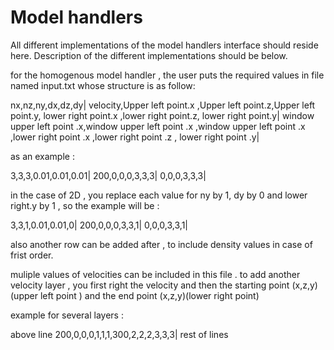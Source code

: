 # Model handlers
All different implementations of the model handlers interface should reside here. Description of the different implementations should be below.

for the  homogenous model handler , the user puts the required values in file named input.txt whose structure is as follow:

nx,nz,ny,dx,dz,dy|
velocity,Upper left point.x ,Upper left point.z,Upper left point.y, lower right point.x ,lower right point.z, lower right point.y|
window upper left point .x,window upper left point .x ,window upper left point .x ,lower right point .x  ,lower right point .z , lower right point .y|



as an example :

3,3,3,0.01,0.01,0.01|
200,0,0,0,3,3,3|
0,0,0,3,3,3|

in the case of 2D , you replace each value for ny by 1, dy  by 0 and lower right.y  by 1 , so the example will be :

3,3,1,0.01,0.01,0|
200,0,0,0,3,3,1|
0,0,0,3,3,1|

also another row can be added after , to include density values in case of frist order.

muliple values of velocities can be included in this file . to add another velocity layer , you first right the velocity and then the starting point (x,z,y) (upper left point ) and the end point (x,z,y)(lower right point)

example for several layers : 

above line 
200,0,0,0,1,1,1,300,2,2,2,3,3,3|
rest of lines


